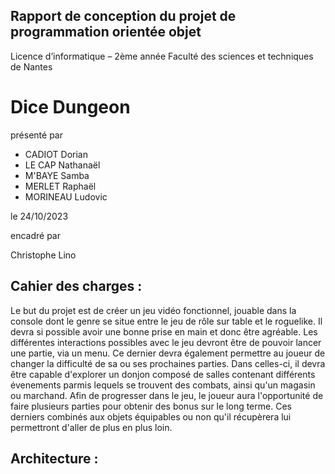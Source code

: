 ## Rapport de conception du projet de programmation orientée objet


Licence d’informatique – 2ème année
Faculté des sciences et techniques de Nantes

# Dice Dungeon

présenté par
- CADIOT Dorian
- LE CAP Nathanaël
- M'BAYE Samba
- MERLET Raphaël
- MORINEAU Ludovic


le 24/10/2023

encadré par

Christophe Lino

## Cahier des charges : 

Le but du projet est de créer un jeu vidéo fonctionnel, jouable dans la console dont le genre se situe entre le jeu de rôle sur table et le roguelike. Il devra si possible avoir une bonne prise en main et donc être agréable. 
Les différentes interactions possibles avec le jeu devront être de pouvoir lancer une partie, via un menu. Ce dernier devra également permettre au joueur de changer la difficulté de sa ou ses prochaines parties. Dans celles-ci, il devra être capable d'explorer un donjon composé de salles contenant différents évenements parmis lequels se trouvent des combats, ainsi qu'un magasin ou marchand. Afin de progresser dans le jeu, le joueur aura l'opportunité de faire plusieurs parties pour obtenir des bonus sur le long terme. Ces derniers combinés aux objets équipables ou non qu'il récupèrera lui permettront d'aller de plus en plus loin. 


## Architecture : 





